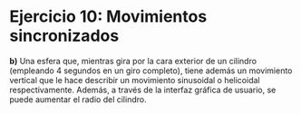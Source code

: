 # Ejercicio 10: Movimientos sincronizados

**b)** Una esfera que, mientras gira por la cara exterior de un cilindro (empleando 4 segundos en un giro completo), tiene además un movimiento vertical que le hace describir un movimiento sinusoidal o helicoidal respectivamente. Además, a través de la interfaz gráfica de usuario, se puede aumentar el radio del cilindro.